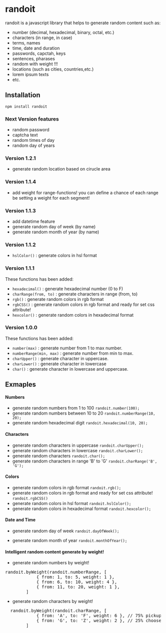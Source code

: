 # randoit

randoit is a javascript library that helps to generate random content such as:

-   number (decimal, hexadecimal, binary, octal, etc.)
-   characters (in range, in case)
-   terms, names
-   time, date and duration
-   passwords, capctah, keys
-   sentences, pharases
-   random with weight !!!
-   locations (such as cities, countries,etc.)
-   lorem ipsum texts
-   etc.

## Installation

`npm install randoit`

### Next Version features

-   random password
-   captcha text
-   random times of day
-   random day of years

### Version 1.2.1

-   generate random location based on cirucle area

### Version 1.1.4

-   add weight for range-functions! you can define a chance of each range be setting a weight for each segment!

### Version 1.1.3

-   add datetime feature
-   generate random day of week (by name)
-   generate random month of year (by name)

### Version 1.1.2

-   `hslColor()` : generate colors in hsl format

### Version 1.1.1

These functions has been added:

-   `hexadecimal()` : generate hexadecimal number (0 to F)
-   `charRange(from, to)` : generate characters in range (from, to)
-   `rgb()` : generate random colors in rgb format
-   `rgbCSS()` : generate random colors in rgb format and ready for set css attribute!
-   `hexcolor()` : generate random colors in hexadecimal format

### Version 1.0.0

These functions has been added:

-   `number(max)` : generate number from 1 to max number.
-   `numberRange(min, max)` : generate number from min to max.
-   `charUpper()` : generate character in uppercase.
-   `charLower()` : generate character in lowercase
-   `char()` : generate character in lowercase and uppercase.

## Exmaples

#### Numbers

-   generate random numbers from 1 to 100
    `randoit.number(100);`
-   generate random numbers between 10 to 20
    `randoit.numberRange(10, 20);`
-   generate random hexadecimal digit
    `randoit.hexadecimal(10, 20);`

#### Characters

-   generate random characters in uppercase
    `randoit.charUpper();`
-   generate random characters in lowercase
    `randoit.charLower();`
-   generate random characters
    `randoit.char();`
-   generate random characters in range 'B' to 'G'
    `randoit.charRange('B', 'G');`

#### Colors

-   generate random colors in rgb format
    `randoit.rgb();`
-   generate random colors in rgb format and ready for set css attribute!
    `randoit.rgbCSS()`
-   generate random colors in hsl format
    `randoit.hslColor();`
-   generate random colors in hexadecimal format
    `randoit.hexcolor();`

#### Date and Time

-   generate random day of week
    `randoit.dayOfWeek();`

-   generate random month of year
    `randoit.monthOfYear();`

#### Intelligent random content generate by weight!

-   generate random numbers by weight!
<pre>
randoit.byWeight(randoit.numberRange, [
            { from: 1, to: 5, weight: 1 },
            { from: 6, to: 10, weight: 4 },
            { from: 11, to: 20, weight: 1 },
        ]
</pre>

-   generate random characters by weight!

<pre>
  randoit.byWeight(randoit.charRange, [
            { from: 'A', to: 'F', weight: 6 }, // 75% pickup a random between 'A' to 'F
            { from: 'G', to: 'Z', weight: 2 }, // 25% choose a random between 'G' yo 'Z'
        ]
</pre>

